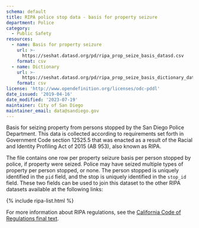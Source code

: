```yaml
---
schema: default
title: RIPA police stop data - basis for property seizure
department: Police
category:
  - Public Safety
resources:
  - name: Basis for property seizure
    url: >-
      https://seshat.datasd.org/pd/ripa_prop_seize_basis_datasd.csv
    format: csv
  - name: Dictionary
    url: >-
      https://seshat.datasd.org/pd/ripa_prop_seize_basis_dictionary_datasd.csv
    format: csv
license: 'http://www.opendefinition.org/licenses/odc-pddl'
date_issued: '2019-04-16'
date_modified: '2023-07-19'
maintainer: City of San Diego
maintainer_email: data@sandiego.gov
---
```

Basis for seizing property from persons stopped by the San Diego Police Department. This data is collected according to requirements set forth in Government Code section 12525.5 that was enacted as a result of the Racial and Identity Profiling Act of 2015 (AB 953), also known as RIPA.

<!--more-->

The file contains one row per property seizure basis per person stopped by police, if property were seized. Police may have seized multiple types of property per person stopped, or none. The person stopped is uniquely identified in the `pid` field, and the stop is uniquely identified in the `stop_id` field. These two fields can be used to join this dataset to the other RIPA datasets available at the following links:

{% include ripa-list.html %}

For more information about RIPA regulations, see the [California Code of Regulations final text](https://oag.ca.gov/sites/all/files/agweb/pdfs/ripa/stop-data-reg-final-text-110717.pdf?).